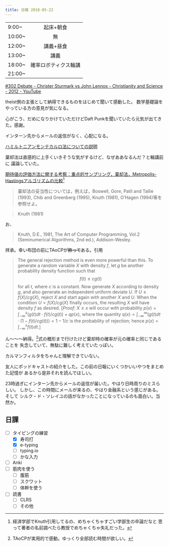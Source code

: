 ```yaml
---
title: 日報 2018-05-22
---
```


|||
|:-|:-:|
|9:00~|起床+朝食|
|10:00~|無|
|12:00~|講義+昼食|
|13:00~|講義|
|18:00~|確率ロボティクス輪講|
|21:00~||

[#302 Debate - Christer Sturmark vs John Lennox - Christianity and Science - 2012 - YouTube](https://www.youtube.com/watch?v=Q_2ZAQA_VZI)

theist側の主張として納得できるものをはじめて聞いて感動した。
数学基礎論をやっている方の意見が気になる。

心がこう、だめになりかけていただけどDaft Punkを聞いていたら元気が出てきた。感謝。

インターン先からメールの返信がなく、心配になる。

[ハミルトニアンモンテカルロ法についての説明](https://www.slideshare.net/KCSKeioComputerSocie/ss-73117572)

棄却法は直感的に上手くいきそうな気がするけど、なぜああなるんだ？と輪講前に
議論していた。

[期待値の評価方法に関する考察：重点的サンプリング，棄却法，Metropolis-Hastingsアルゴリズムの比較](http://www2.econ.osaka-u.ac.jp/~tanizaki/cv/papers/integ.pdf)[^upenn]

[^upenn]: 経済学部でKnuth引用してるの、めちゃくちゃすごい学部生の卒論だなと
思って著者の名前調べたら教授でめちゃくちゃ失礼だった。

> 棄却法の妥当性については，例えば，Boswell, Gore, Patil and Tallie (1993), Chib and Greenberg (1995), Knuth (1981), O’Hagen (1994)等を参照せよ。

> Knuth (1981)

お、

> Knuth, D.E., 1981, The Art of Computer Programming, Vol.2 (Seminumerical Algorithms, 2nd ed.), Addison-Wesley.

拝承。幸い布団の前にTAoCPが~~飾って~~ある。引用

> The general rejection method is even more powerful than this. To generate a
> random variable $X$ with density $f$, let $g$ be another probability density
> function such that
> $$ f(t) \le cg(t) $$
> for all $t$, where $c$ is a constant. Now generate $X$ according to density
> $g$, and also generate an independent uniform deviate $U$. If
> $U \ge f(X)/cg(X)$, reject $X$ and start again with another $X$ and
> $U$. When the condition $U < f(X)/cg(X)$ finally occurs, the resulting $X$
> will have density $f$ as desired. [*Proof*: $X \le x$ will occur with
> probability $p(x) = \int_{-\infty}^{x} \left(g(t)dt \cdot f(t)/cg(t) \right) + qp(x)$,
> where the quantity $q(x) = \int_{-\infty}^{\infty}\left(g(t)dt \cdot (1 - f(t)/cg(t)) \right) = 1 - 1/c$
> is the probability of rejection; hence $p(x) = \int_{-\infty}^{x} f(t)dt$.]

ん〜〜〜納得。[^taocp]式の概形まで行けたけど棄却時の確率が元の確率と同じであることを
失念していて、無駄に難しく考えていたっぽい。

[^taocp]: TAoCPが実用的で感動。ゆっくり全部読む時間が欲しい。

カルマンフィルタをちゃんと理解できていない。

友人にポッドキャストの紹介をした。この前の日報にいくつかいいやつをまとめた記憶が
あるから是非それを読んでほしい。

23時過ぎにインターン先からメールの返信が届いた。やはり日時周りのミスらしい。
しかし、この時間にメールが来るの、やはり金融系という感じがある。そして
シルク・ド・ソレイユの話がなかったことになっているのも面白い。当然か。

## 日課

- [ ] タイピングの練習
	+ [x] 寿司打
	+ [x] e-typing
	+ [ ] typing.io
	+ [ ] かな入力
- [ ] Anki
- [ ] 筋肉を使う
	+ [ ] 腹筋
	+ [ ] スクワット
	+ [ ] 体幹を使う
- [ ] 読書
	+ [ ] CLRS
	+ [ ] その他
